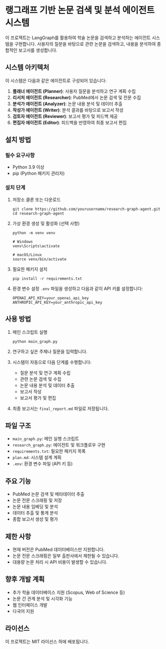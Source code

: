# 랭그래프 기반 논문 검색 및 분석 에이전트 시스템

이 프로젝트는 LangGraph를 활용하여 학술 논문을 검색하고 분석하는 에이전트 시스템을 구현합니다. 사용자의 질문을 바탕으로 관련 논문을 검색하고, 내용을 분석하여 종합적인 보고서를 생성합니다.

## 시스템 아키텍처

이 시스템은 다음과 같은 에이전트로 구성되어 있습니다:

1. **플래너 에이전트 (Planner)**: 사용자 질문을 분석하고 연구 계획 수립
2. **리서처 에이전트 (Researcher)**: PubMed에서 논문 검색 및 전문 수집
3. **분석가 에이전트 (Analyzer)**: 논문 내용 분석 및 데이터 추출
4. **작성가 에이전트 (Writer)**: 분석 결과를 바탕으로 보고서 작성
5. **검토자 에이전트 (Reviewer)**: 보고서 평가 및 피드백 제공
6. **편집자 에이전트 (Editor)**: 피드백을 반영하여 최종 보고서 편집

## 설치 방법

### 필수 요구사항
- Python 3.9 이상
- pip (Python 패키지 관리자)

### 설치 단계

1. 저장소 클론 또는 다운로드
   ```
   git clone https://github.com/yourusername/research-graph-agent.git
   cd research-graph-agent
   ```

2. 가상 환경 생성 및 활성화 (선택 사항)
   ```
   python -m venv venv
   
   # Windows
   venv\Scripts\activate
   
   # macOS/Linux
   source venv/bin/activate
   ```

3. 필요한 패키지 설치
   ```
   pip install -r requirements.txt
   ```

4. 환경 변수 설정
   `.env` 파일을 생성하고 다음과 같이 API 키를 설정합니다:
   ```
   OPENAI_API_KEY=your_openai_api_key
   ANTHROPIC_API_KEY=your_anthropic_api_key
   ```

## 사용 방법

1. 메인 스크립트 실행
   ```
   python main_graph.py
   ```

2. 연구하고 싶은 주제나 질문을 입력합니다.

3. 시스템이 자동으로 다음 단계를 수행합니다:
   - 질문 분석 및 연구 계획 수립
   - 관련 논문 검색 및 수집
   - 논문 내용 분석 및 데이터 추출
   - 보고서 작성
   - 보고서 평가 및 편집

4. 최종 보고서는 `final_report.md` 파일로 저장됩니다.

## 파일 구조

- `main_graph.py`: 메인 실행 스크립트
- `research_graph.py`: 에이전트 및 워크플로우 구현
- `requirements.txt`: 필요한 패키지 목록
- `plan.md`: 시스템 설계 계획
- `.env`: 환경 변수 파일 (API 키 등)

## 주요 기능

- PubMed 논문 검색 및 메타데이터 추출
- 논문 전문 스크래핑 및 저장
- 논문 내용 임베딩 및 분석
- 데이터 추출 및 통계 분석
- 종합 보고서 생성 및 평가

## 제한 사항

- 현재 버전은 PubMed 데이터베이스만 지원합니다.
- 논문 전문 스크래핑은 일부 출판사에서 제한될 수 있습니다.
- 대용량 논문 처리 시 API 비용이 발생할 수 있습니다.

## 향후 개발 계획

- 추가 학술 데이터베이스 지원 (Scopus, Web of Science 등)
- 논문 간 관계 분석 및 시각화 기능
- 웹 인터페이스 개발
- 다국어 지원

## 라이선스

이 프로젝트는 MIT 라이선스 하에 배포됩니다. 